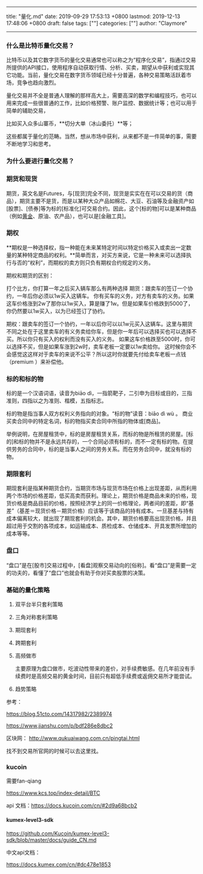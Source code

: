 
---
title: "量化.md"
date: 2019-09-29 17:53:13 +0800
lastmod: 2019-12-13 17:48:06 +0800
draft: false
tags: [""]
categories: [""]
author: "Claymore"

---


### 什么是比特币量化交易？

比特币以及其它数字货币的量化交易通常也可以称之为“程序化交易”，指通过交易所提供的API接口，使用程序自动获取行情、分析、买卖，期望从中获利或实现其它功能。当前，量化交易在数字货币领域已经十分普遍，各种交易策略活跃着市场，竞争也趋向激烈。

量化交易并不全是普通人理解的那样高大上，需要高深的数学和编程技巧，也可以用来完成一些很普通的工作，比如价格预警、账户监控、数据统计等；也可以用于简单的辅助交易，

比如买入众多山寨币，**切分大单（冰山委托）**等；

这些都属于量化的范畴。当然，想从市场中获利，从来都不是一件简单的事，需要不断地学习和思考。



### 为什么要进行量化交易？



### 期货和现货

期货，英文名是Futures，与[现货]完全不同，现货是实实在在可以交易的货（商品），期货主要不是货，而是以某种大众产品如棉花、大豆、石油等及金融资产如[股票]、[债券]等为标的[标准化]可交易合约。因此，这个[标的物]可以是某种商品（例如[黄金](https://baike.baidu.com/item/黄金/6034)、原油、农产品），也可以是[金融工具]。



### 期权

**期权是一种选择权，指一种能在未来某特定时间以特定价格买入或卖出一定数量的某种特定商品的权利。**简单而言，对买方来说，它是一种未来可以选择执行与否的“权利”，而期权的卖方则只负有期权合约规定的义务。



期权和期货的区别：

打个比方，你打算一年之后买入辆车那么有两种选择
期货：跟卖车的签订一个协约，一年后你必须以1w买入这辆车。 你有买车的义务，对方有卖车的义务。如果这车价格涨到2w了那你以1w买入，算是赚了1w。但是如果车价格跌到5000了，你仍然要以1w买入，以为已经签订了协约。

期权：跟卖车的签订一个协约，一年以后你可以以1w元买入这辆车。这里与期货不同之处在于这里卖车的有义务卖给你车，但是你一年后可以选择买也可以选择不买。所以你只有买入的权利而没有买入的义务。 如果这车价格跌至5000时，你可以选择不买，但是如果车涨到2w时，卖车老板一定要以1w卖给你。 这时候你会不会感觉这这样对于卖车的来说不公平？所以这时你就要先付给卖车老板一点钱（premium ）来补偿他。

### 标的和标的物

标的是一个汉语词语，读音为biāo dì，一指箭靶子，二引申为目标或目的，三指准则，四指以之为准则、楷模，五指标志。

标的物是指当事人双方权利义务指向的对象。“标的物”读音：biāo dì wù 。 商业买卖合同中的特定名词，标的物指买卖合同中所指的物体或[商品]。

举例说明，在房屋租赁中，标的是房屋租赁关系，而标的物是所租赁的房屋。[标的]和标的物并不是永远共存的，一个合同必须有标的，而不一定有标的物。在提供劳务的合同中，标的是当事人之间的劳务关系。而在劳务合同中，就没有标的物。



### 期限套利

期现套利是指某种期货合约，当期货市场与现货市场在价格上出现差距，从而利用两个市场的价格差距，低买高卖而获利。理论上，期货价格是商品未来的价格，现货价格是商品目前的价格，按照经济学上的同一价格理论，两者间的差距，即“基差”（基差＝现货价格－期货价格）应该等于该商品的持有成本。一旦基差与持有成本偏离较大，就出现了期现套利的机会。其中，期货价格要高出现货价格，并且超过用于交割的各项成本，如运输成本、质检成本、仓储成本、开具发票所增加的成本等等。



### 盘口

“盘口”是在[股市]交易过程中，[看盘]观察交易动向的[俗称]。看“盘口”是需要一定的功夫的，看懂了“盘口”也就会有助于你对买卖股票的决策。



### 基础的量化策略

1. 双平台半只套利策略

2. 三角对称套利策略

3. 期现套利

4. 跨期套利

5. 高频做市

   主要原理为盘口做市，吃波动性带来的差价，对手续费敏感。在几年前没有手续费时是高频交易的黄金时间，目前只有超低手续费或返佣交易所才能尝试。

6. 趋势策略



参考：

https://blog.51cto.com/14317982/2389974

https://www.jianshu.com/p/bdf286e8dbc2



区块网： http://www.qukuaiwang.com.cn/pingtai.html

找不到交易所官网的时候可以去这里找。





### kucoin

需要fan-qiang

https://www.kcs.top/index-detail/BTC

api 文档：https://docs.kucoin.com/cn/#2d9a68bcb2



#### kumex-level3-sdk

https://github.com/Kucoin/kumex-level3-sdk/blob/master/docs/guide_CN.md

中文api文档：

https://docs.kumex.com/cn/#dc478e1853